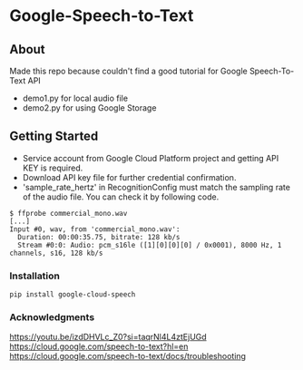 # Google-Speech-to-Text

## About
Made this repo because couldn't find a good tutorial for Google Speech-To-Text API
- demo1.py for local audio file
- demo2.py for using Google Storage

## Getting Started
- Service account from Google Cloud Platform project and getting API KEY is required.  
- Download API key file for further credential confirmation.  
- 'sample_rate_hertz' in RecognitionConfig must match the sampling rate of the audio file.
You can check it by following code.
```
$ ffprobe commercial_mono.wav
[...]
Input #0, wav, from 'commercial_mono.wav':
  Duration: 00:00:35.75, bitrate: 128 kb/s
  Stream #0:0: Audio: pcm_s16le ([1][0][0][0] / 0x0001), 8000 Hz, 1 channels, s16, 128 kb/s
```

### Installation
```
pip install google-cloud-speech
```

### Acknowledgments
https://youtu.be/izdDHVLc_Z0?si=taqrNl4L4ztEjUGd  
https://cloud.google.com/speech-to-text?hl=en  
https://cloud.google.com/speech-to-text/docs/troubleshooting
